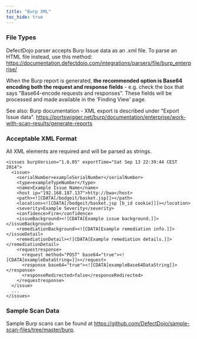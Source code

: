 ```yaml
---
title: "Burp XML"
toc_hide: true
---
```

### File Types
DefectDojo parser accepts Burp Issue data as an .xml file.
To parse an HTML file instead, use this method: https://documentation.defectdojo.com/integrations/parsers/file/burp_enterprise/

When the Burp report is generated, **the recommended option is Base64
encoding both the request and response fields** - e.g. check the box
that says \"Base64-encode requests and responses\". These fields will be
processed and made available in the \'Finding View\' page.

See also: Burp documentation - XML export is described under "Export Issue data".  https://portswigger.net/burp/documentation/enterprise/work-with-scan-results/generate-reports

### Acceptable XML Format
All XML elements are required and will be parsed as strings.

~~~
<issues burpVersion="1.6.05" exportTime="Sat Sep 13 22:39:44 CEST 2014">
  <issue>
    <serialNumber>exampleSerialNumber</serialNumber>
    <type>exampleTypeNumber</type>
    <name>Example Issue Name</name>
    <host ip="192.168.187.137">http://bwa</host>
    <path><![CDATA[/bodgeit/basket.jsp]]></path>
    <location><![CDATA[/bodgeit/basket.jsp [b_id cookie]]]></location>
    <severity>Example Severity</severity>
    <confidence>Firm</confidence>
    <issueBackground><![CDATA[Example issue background.]]></issueBackground>
    <remediationBackground><![CDATA[Example remediation info.]]></issueDetail>
    <remediationDetail><![CDATA[Example remediation details.]]></remediationDetail>
    <requestresponse>
      <request method="POST" base64="true"><![CDATA[exampleDataString=]]></request>
      <response base64="true"><![CDATA[exampleBase64DataString]]></response>
      <responseRedirected>false</responseRedirected>
    </requestresponse>
  </issue>
  ...
</issues>
~~~

### Sample Scan Data
Sample Burp scans can be found at https://github.com/DefectDojo/sample-scan-files/tree/master/burp.